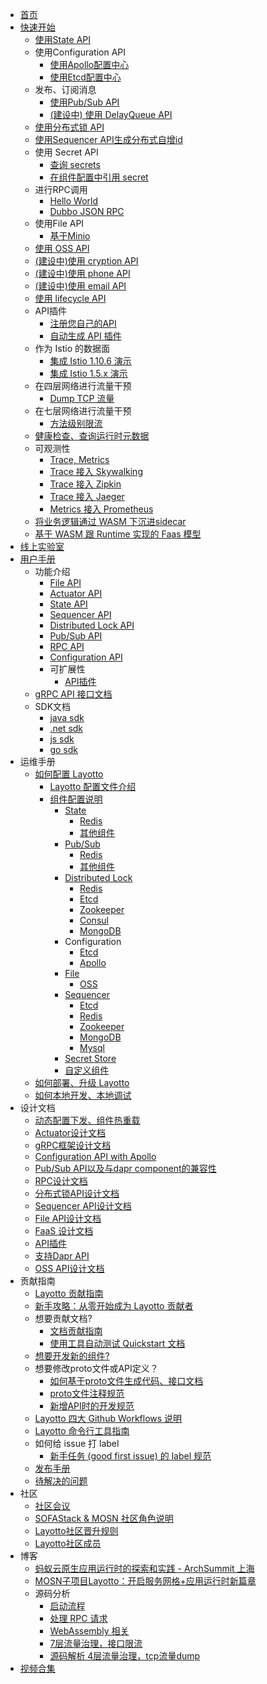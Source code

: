 - [首页](/zh/README.md)
- [快速开始](/zh/start/)
    - [使用State API](zh/start/state/start.md)
    - 使用Configuration API
        - [使用Apollo配置中心](zh/start/configuration/start-apollo.md)
        - [使用Etcd配置中心](zh/start/configuration/start.md)
    - 发布、订阅消息
        - [使用Pub/Sub API](zh/start/pubsub/start.md)
        - [(建设中) 使用 DelayQueue API](zh/start/delay_queue/start)
    - [使用分布式锁 API](zh/start/lock/start.md)
    - [使用Sequencer API生成分布式自增id](zh/start/sequencer/start.md)
    - 使用 Secret API
        - [查询 secrets](zh/start/secret/start.md)
        - [在组件配置中引用 secret](zh/start/secret/secret_ref.md)
    - 进行RPC调用
        - [Hello World](zh/start/rpc/helloworld.md)
        - [Dubbo JSON RPC](zh/start/rpc/dubbo_json_rpc.md)
    - 使用File API
        - [基于Minio](zh/start/file/minio.md)
    - [使用 OSS API](zh/start/oss/oss.md)
    <!--quickstart_generator-->
    - [(建设中)使用 cryption API](zh/start/cryption/start) 
    - [(建设中)使用 phone API](zh/start/phone/start) 
    - [(建设中)使用 email API](zh/start/email/start) 
    - [使用 lifecycle API](zh/start/lifecycle/start) 
    - API插件
        - [注册您自己的API](zh/start/api_plugin/helloworld.md)
        - [自动生成 API 插件](zh/start/api_plugin/generate.md)
    - 作为 Istio 的数据面
        - [集成 Istio 1.10.6 演示](zh/start/istio/)
        - [集成 Istio 1.5.x 演示](zh/start/istio/start.md)
    - 在四层网络进行流量干预
        - [Dump TCP 流量](zh/start/network_filter/tcpcopy.md)
    - 在七层网络进行流量干预
        - [方法级别限流](zh/start/stream_filter/flow_control.md)
    - [健康检查、查询运行时元数据](zh/start/actuator/start.md)
    - 可观测性
        - [Trace, Metrics](zh/start/trace/trace.md)
        - [Trace 接入 Skywalking](zh/start/trace/skywalking.md)
        - [Trace 接入 Zipkin](zh/start/trace/zipkin.md)
        - [Trace 接入 Jaeger](zh/start/trace/jaeger.md)
        - [Metrics 接入 Prometheus](zh/start/trace/prometheus.md)
    - [将业务逻辑通过 WASM 下沉进sidecar](zh/start/wasm/start.md)
    - [基于 WASM 跟 Runtime 实现的 Faas 模型](zh/start/faas/start.md)
- [线上实验室](zh/start/lab.md)
- [用户手册](zh/building_blocks/)
    - 功能介绍
        - [File API](zh/building_blocks/file/file.md)
        - [Actuator API](zh/building_blocks/actuator/actuator.md)
        - [State API](zh/building_blocks/state/reference.md)
        - [Sequencer API](zh/building_blocks/sequencer/reference.md)
        - [Distributed Lock API](zh/building_blocks/lock/reference.md)
        - [Pub/Sub API](zh/building_blocks/pubsub/reference.md)
        - [RPC API](zh/building_blocks/rpc/reference.md)
        - [Configuration API](zh/building_blocks/configuration/reference.md)
        - 可扩展性
            - [API插件](zh/design/api_plugin/design.md)
    - [gRPC API 接口文档](zh/api_reference/README.md)
    - SDK文档
        - [java sdk](https://github.com/layotto/java-sdk)
        - [.net sdk](https://github.com/layotto/dotnet-sdk)
        - [js sdk](https://github.com/layotto/js-sdk)
        - [go sdk](zh/sdk_reference/go/start.md)
- 运维手册
    - [如何配置 Layotto](zh/configuration/)
        - [Layotto 配置文件介绍](zh/configuration/overview.md)
        - [组件配置说明](zh/component_specs/overview.md)
            - [State](zh/component_specs/state/common.md)
                - [Redis](zh/component_specs/state/redis.md)
                - [其他组件](zh/component_specs/state/others.md)
            - [Pub/Sub](zh/component_specs/pubsub/common.md)
                - [Redis](zh/component_specs/pubsub/redis.md)
                - [其他组件](zh/component_specs/pubsub/others.md)
            - [Distributed Lock](zh/component_specs/lock/common.md)
                - [Redis](zh/component_specs/lock/redis.md)
                - [Etcd](zh/component_specs/lock/etcd.md)
                - [Zookeeper](zh/component_specs/lock/zookeeper.md)
                - [Consul](zh/component_specs/lock/consul.md)
                - [MongoDB](zh/component_specs/lock/mongo.md)
            - Configuration
                - [Etcd](zh/component_specs/configuration/etcd.md)
                - [Apollo](zh/component_specs/configuration/apollo.md)
            - [File](zh/component_specs/file/common.md)
                - [OSS](zh/component_specs/file/oss.md)
            - [Sequencer](zh/component_specs/sequencer/common.md)
                - [Etcd](zh/component_specs/sequencer/etcd.md)
                - [Redis](zh/component_specs/sequencer/redis.md)
                - [Zookeeper](zh/component_specs/sequencer/zookeeper.md)
                - [MongoDB](zh/component_specs/sequencer/mongo.md)
                - [Mysql](zh/component_specs/sequencer/mysql.md)
            - [Secret Store](zh/component_specs/secret/common.md)  
            - [自定义组件](zh/component_specs/custom/common.md)
    - [如何部署、升级 Layotto](zh/operation/)
    - [如何本地开发、本地调试](zh/operation/local.md)
- 设计文档
    - [动态配置下发、组件热重载](zh/design/lifecycle/apply_configuration.md)
    - [Actuator设计文档](zh/design/actuator/actuator-design-doc.md)
    - [gRPC框架设计文档](zh/design/actuator/grpc-design-doc.md)
    - [Configuration API with Apollo](zh/design/configuration/configuration-api-with-apollo.md)
    - [Pub/Sub API以及与dapr component的兼容性](zh/design/pubsub/pubsub-api-and-compability-with-dapr-component.md)
    - [RPC设计文档](zh/design/rpc/rpc设计文档.md)
    - [分布式锁API设计文档](zh/design/lock/lock-api-design.md)
    - [Sequencer API设计文档](zh/design/sequencer/design.md)
    - [File API设计文档](zh/design/file/file-design.md)
    - [FaaS 设计文档](zh/design/faas/faas-poc-design.md)
    - [API插件](zh/design/api_plugin/design.md)
    - [支持Dapr API](zh/design/api_plugin/dapr_api.md)
    - [OSS API设计文档](zh/design/oss/design.md)
- 贡献指南
    - [Layotto 贡献指南](zh/development/CONTRIBUTING.md)
    - [新手攻略：从零开始成为 Layotto 贡献者](zh/development/start-from-zero.md)
    - 想要贡献文档?
        - [文档贡献指南](zh/development/contributing-doc.md)
        - [使用工具自动测试 Quickstart 文档](zh/development/test-quickstart.md)
    - [想要开发新的组件?](zh/development/developing-component.md)
    - 想要修改proto文件或API定义？
        - [如何基于proto文件生成代码、接口文档](zh/api_reference/how_to_generate_api_doc.md)
        - [proto文件注释规范](zh/api_reference/comment_spec_of_proto.md)
        - [新增API时的开发规范](zh/development/developing-api.md)
    - [Layotto 四大 Github Workflows 说明](zh/development/github-workflows.md)
    - [Layotto 命令行工具指南](zh/development/commands.md)
    - 如何给 issue 打 label
        - [新手任务 (good first issue) 的 label 规范](zh/development/label-spec.md)
    - [发布手册](zh/development/release-guide.md)
    - [待解决的问题](zh/development/problems-to-solve.md)
- 社区
    - [社区会议](zh/community/meeting.md)
    - [SOFAStack & MOSN 社区角色说明](zh/community/governance.md)
    - [Layotto社区晋升规则](zh/community/promote.md)
    - [Layotto社区成员](zh/community/people.md)
- 博客
    - [蚂蚁云原生应用运行时的探索和实践 - ArchSummit 上海](zh/blog/exploration-and-practice-of-antcloud-native-application-runtime-archsummit-shanghai.md)
    - [MOSN子项目Layotto：开启服务网格+应用运行时新篇章](zh/blog/mosn-subproject-layotto-opening-a-new-chapter-in-service-grid-application-runtime/index.md)
    - 源码分析
        - [启动流程](zh/blog/code/start_process/start_process.md)
        - [处理 RPC 请求](zh/blog/code/layotto-rpc/index.md)
        - [WebAssembly 相关](zh/blog/code/webassembly/index.md)
        - [7层流量治理，接口限流](zh/blog/code/flowcontrol/flowcontrol_code_analyze.md)
        - [源码解析 4层流量治理，tcp流量dump](zh/blog/tcpcopy_code_analyze.md)
- [视频合集](zh/video/README.md)

